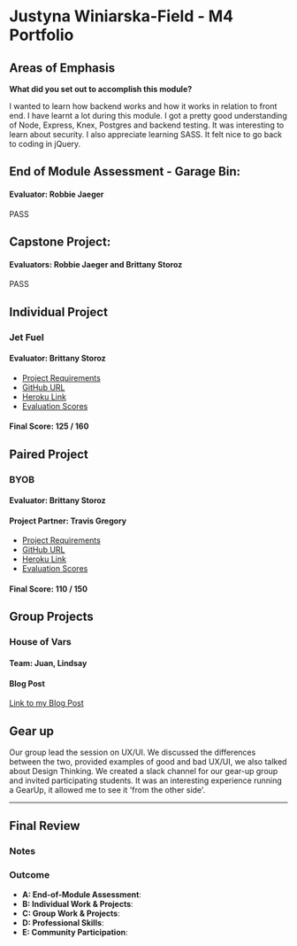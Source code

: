 # Justyna Winiarska-Field - M4 Portfolio

## Areas of Emphasis
**What did you set out to accomplish this module?**

I wanted to learn how backend works and how it works in relation to front end. I have learnt a lot during this module. I got a pretty good understanding of Node, Express, Knex, Postgres and backend testing. It was interesting to learn about security. I also appreciate learning SASS. It felt nice to go back to coding in jQuery. 

## End of Module Assessment - Garage Bin: 
#### Evaluator: Robbie Jaeger
PASS

## Capstone Project:
#### Evaluators: Robbie Jaeger and Brittany Storoz
PASS

## Individual Project
### Jet Fuel
#### Evaluator: Brittany Storoz

* [Project Requirements](http://frontend.turing.io/projects/jet-fuel.html)
* [GitHub URL](https://github.com/JustynaField/jet-fuel)
* [Heroku Link](https://justyna-jet-fuel.herokuapp.com/)
* [Evaluation Scores](https://github.com/turingschool/front-end-submissions-public/blob/master/1703/mod-4/jet-fuel/justyna-field.md)

#### Final Score: 125 / 160

## Paired Project
### BYOB
#### Evaluator: Brittany Storoz
#### Project Partner: Travis Gregory

* [Project Requirements](http://frontend.turing.io/projects/build-your-own-backend.html)
* [GitHub URL](https://github.com/JustynaField/BYOB)
* [Heroku Link](https://jw-byob.herokuapp.com/)
* [Evaluation Scores](https://github.com/turingschool/front-end-submissions-public/blob/master/1703/mod-4/byob/justyna-travis.md)

#### Final Score: 110 / 150

## Group Projects
### House of Vars
#### Team: Juan, Lindsay

#### Blog Post
[Link to my Blog Post](https://medium.com/@justyna.field/jumping-into-open-source-a-head-first-approach-to-contributing-to-an-existing-code-base-2b3961a4ea5e)

## Gear up
Our group lead the session on UX/UI. We discussed the differences between the two, provided examples of good and bad UX/UI, we also talked about Design Thinking. We created a slack channel for our gear-up group and invited participating students. It was an interesting experience running a GearUp, it allowed me to see it 'from the other side'.

------------------

## Final Review

### Notes

### Outcome


* **A: End-of-Module Assessment**: 
* **B: Individual Work & Projects**: 
* **C: Group Work & Projects**: 
* **D: Professional Skills**: 
* **E: Community Participation**: 
